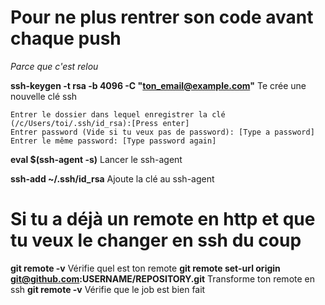 # Pour ne plus rentrer son code avant chaque push
*Parce que c'est relou*


**ssh-keygen -t rsa -b 4096 -C "ton_email@example.com"**
	Te crée une nouvelle clé ssh 

	Entrer le dossier dans lequel enregistrer la clé (/c/Users/toi/.ssh/id_rsa):[Press enter]
	Entrer password (Vide si tu veux pas de password): [Type a password]
	Entrer le même password: [Type password again]


**eval $(ssh-agent -s)**
	Lancer le ssh-agent

**ssh-add ~/.ssh/id_rsa**
	Ajoute la clé au ssh-agent

# Si tu a déjà un remote en http et que tu veux le changer en ssh du coup

**git remote -v**
	Vérifie quel est ton remote
**git remote set-url origin git@github.com:USERNAME/REPOSITORY.git**
	Transforme ton remote en ssh
**git remote -v**
	Vérifie que le job est bien fait